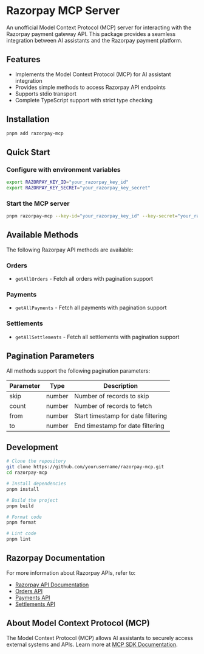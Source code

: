 # Razorpay MCP Server

An unofficial Model Context Protocol (MCP) server for interacting with the Razorpay payment gateway API. This package provides a seamless integration between AI assistants and the Razorpay payment platform.

## Features

- Implements the Model Context Protocol (MCP) for AI assistant integration
- Provides simple methods to access Razorpay API endpoints
- Supports stdio transport
- Complete TypeScript support with strict type checking

## Installation

```bash
pnpm add razorpay-mcp
```

## Quick Start

### Configure with environment variables

```bash
export RAZORPAY_KEY_ID="your_razorpay_key_id"
export RAZORPAY_KEY_SECRET="your_razorpay_key_secret"
```

### Start the MCP server

```bash
pnpm razorpay-mcp --key-id="your_razorpay_key_id" --key-secret="your_razorpay_key_secret"
```
## Available Methods

The following Razorpay API methods are available:

### Orders

- `getAllOrders` - Fetch all orders with pagination support

### Payments

- `getAllPayments` - Fetch all payments with pagination support

### Settlements

- `getAllSettlements` - Fetch all settlements with pagination support

## Pagination Parameters

All methods support the following pagination parameters:

| Parameter | Type   | Description                       |
|-----------|--------|-----------------------------------|
| skip      | number | Number of records to skip         |
| count     | number | Number of records to fetch        |
| from      | number | Start timestamp for date filtering |
| to        | number | End timestamp for date filtering   |

## Development

```bash
# Clone the repository
git clone https://github.com/yourusername/razorpay-mcp.git
cd razorpay-mcp

# Install dependencies
pnpm install

# Build the project
pnpm build

# Format code
pnpm format

# Lint code
pnpm lint
```

## Razorpay Documentation

For more information about Razorpay APIs, refer to:

- [Razorpay API Documentation](https://razorpay.com/docs/api/)
- [Orders API](https://razorpay.com/docs/api/orders/)
- [Payments API](https://razorpay.com/docs/api/payments/)
- [Settlements API](https://razorpay.com/docs/api/settlements/)

## About Model Context Protocol (MCP)

The Model Context Protocol (MCP) allows AI assistants to securely access external systems and APIs. Learn more at [MCP SDK Documentation](https://github.com/ModelContextProtocol/sdk).
